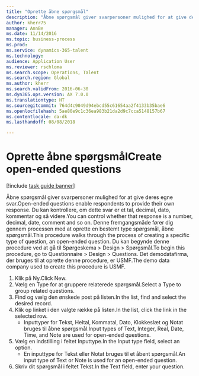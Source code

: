 ```yaml
--- 
title: "Oprette åbne spørgsmål"
description: "Åbne spørgsmål giver svarpersoner mulighed for at give deres egne svar."
author: kherr75
manager: AnnBe
ms.date: 11/14/2016
ms.topic: business-process
ms.prod: 
ms.service: dynamics-365-talent
ms.technology: 
audience: Application User
ms.reviewer: rschloma
ms.search.scope: Operations, Talent
ms.search.region: Global
ms.author: kherr
ms.search.validFrom: 2016-06-30
ms.dyn365.ops.version: AX 7.0.0
ms.translationtype: HT
ms.sourcegitcommit: 764d4c9049d94ebcd55c61654aa2f4133b35bae6
ms.openlocfilehash: 5ae80e9c1c36ea983b21da2d9c7cca5148157b67
ms.contentlocale: da-dk
ms.lasthandoff: 08/08/2018

---
```

# <a name="create-open-ended-questions"></a><span data-ttu-id="01ccc-103">Oprette åbne spørgsmål</span><span class="sxs-lookup"><span data-stu-id="01ccc-103">Create open-ended questions</span></span>

[!include [task guide banner](../../includes/task-guide-banner.md)]

<span data-ttu-id="01ccc-104">Åbne spørgsmål giver svarpersoner mulighed for at give deres egne svar.</span><span class="sxs-lookup"><span data-stu-id="01ccc-104">Open-ended questions enable respondents to provide their own response.</span></span> <span data-ttu-id="01ccc-105">Du kan kontrollere, om dette svar er et tal, decimal, dato, kommentar og så videre.</span><span class="sxs-lookup"><span data-stu-id="01ccc-105">You can control whether that response is a number, decimal, date, comment and so on.</span></span> <span data-ttu-id="01ccc-106">Denne fremgangsmåde fører dig gennem processen med at oprette en bestemt type spørgsmål, åbne spørgsmål.</span><span class="sxs-lookup"><span data-stu-id="01ccc-106">This procedure walks through the process of creating a specific type of question, an open-ended question.</span></span> <span data-ttu-id="01ccc-107">Du kan begynde denne procedure ved at gå til Spørgeskema > Design > Spørgsmål.</span><span class="sxs-lookup"><span data-stu-id="01ccc-107">To begin this procedure, go to Questionnaire > Design > Questions.</span></span> <span data-ttu-id="01ccc-108">Det demodatafirma, der bruges til at oprette denne procedure, er USMF.</span><span class="sxs-lookup"><span data-stu-id="01ccc-108">The demo data company used to create this procedure is USMF.</span></span>

1. <span data-ttu-id="01ccc-109">Klik på Ny.</span><span class="sxs-lookup"><span data-stu-id="01ccc-109">Click New.</span></span>
2. <span data-ttu-id="01ccc-110">Vælg en Type for at gruppere relaterede spørgsmål.</span><span class="sxs-lookup"><span data-stu-id="01ccc-110">Select a Type to group related questions.</span></span>
3. <span data-ttu-id="01ccc-111">Find og vælg den ønskede post på listen.</span><span class="sxs-lookup"><span data-stu-id="01ccc-111">In the list, find and select the desired record.</span></span>
4. <span data-ttu-id="01ccc-112">Klik op linket i den valgte række på listen.</span><span class="sxs-lookup"><span data-stu-id="01ccc-112">In the list, click the link in the selected row.</span></span>
    * <span data-ttu-id="01ccc-113">Inputtyper for Tekst, Heltal, Kommatal, Dato, Klokkeslæt og Notat bruges til åbne spørgsmål.</span><span class="sxs-lookup"><span data-stu-id="01ccc-113">Input types of Text, Integer, Real, Date, Time, and Note are used for open-ended questions.</span></span>  
5. <span data-ttu-id="01ccc-114">Vælg en indstilling i feltet Inputtype.</span><span class="sxs-lookup"><span data-stu-id="01ccc-114">In the Input type field, select an option.</span></span>
    * <span data-ttu-id="01ccc-115">En inputtype for Tekst eller Notat bruges til et åbent spørgsmål.</span><span class="sxs-lookup"><span data-stu-id="01ccc-115">An input type of Text or Note is used for an open-ended question.</span></span>  
6. <span data-ttu-id="01ccc-116">Skriv dit spørgsmål i feltet Tekst.</span><span class="sxs-lookup"><span data-stu-id="01ccc-116">In the Text field, enter your question.</span></span>



